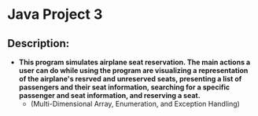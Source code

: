 <h1>Java Project 3<br/>
<h2>Description:</h2>

- <b>This program simulates airplane seat reservation. The main actions a user can do while using the program are visualizing a representation of the airplane's resrved and unreserved seats, presenting a list of passengers and their seat information, searching for a specific passenger and seat information, and reserving a seat.</b>
  - (Multi-Dimensional Array, Enumeration, and Exception Handling)
